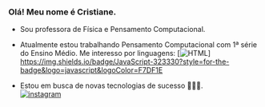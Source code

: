### Olá! Meu nome  é Cristiane.
- Sou professora de Física e Pensamento Computacional.
- Atualmente estou trabalhando  Pensamento Computacional com 1ª série do Ensino Médio.
Me interesso por linguagens:
[![HTML](https://img.shields.io/badge/HTML5-E34F26?style=for-the-badge&logo=html5&logoColor=white)]
https://img.shields.io/badge/JavaScript-323330?style=for-the-badge&logo=javascript&logoColor=F7DF1E

- Estou em busca de novas tecnologias de sucesso 🧑🏼‍💻.  
[![instagram](https://img.shields.io/badge/Instagram-E4405F?style=for-the-badge&logo=instagram&logoColor=white)](htpp://instagram.com/cristianecorrea)
<!--
![Corrêa GitHub stats](https://github-readme-stats.vercel.app/api?username=cristianecorrea&show_icons=true&theme=dracula)

https://github.com/hideraldus13/github-emoji

**cristianecorrea/cristianecorrea** is a ✨ _special_ ✨ repository because its `README.md` (this file) appears on your GitHub profile.

Here are some ideas to get you started:

- 🔭 I’m currently working on ...
- 🌱 I’m currently learning ...
- 👯 I’m looking to collaborate on ...
- 🤔 I’m looking for help with ...
- 💬 Ask me about ...
- 📫 How to reach me: ...
- 😄 Pronouns: ...
- ⚡ Fun fact: ...
-->
